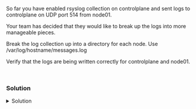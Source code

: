So far you have enabled rsyslog collection on controlplane and sent logs to controlplane on UDP port 514 from node01. 

Your team has decided that they would like to break up the logs into more manageable pieces.

Break the log collection up into a directory for each node. Use /var/log/hostname/messages.log

Verify that the logs are being written correctly for controlplane and node01.


<br>

### Solution
<details>
<summary>Solution</summary>
Create a log filter on controlplane

```plain
vi /etc/rsyslog.d/30-remote.conf
```{{exec}}

Add the following lines to your new file.

```plain
$template RemoteLogs,"/var/log/%HOSTNAME%/messages.log
if ($fromhost-ip != "127.0.0.1") then ?RemoteLogs
&~
```

Restart the rsyslog service on controlplane

```plain
systemctl restart rsyslog
```{{exec}}

Verify that the logs from node01 are going to the correct place. Now that you've sent them to a new location.

```plain
tail -f /var/log/node01/messages.log
```{{exec}}

Hit ctrl + c to quit that tail of the file.

Verify that the controlplane logs are still going to the correct place.

```plain
tail -f /var/log/syslog
```{{exec}}

Hit ctrl + c to quit that tail of the file.

</details>
